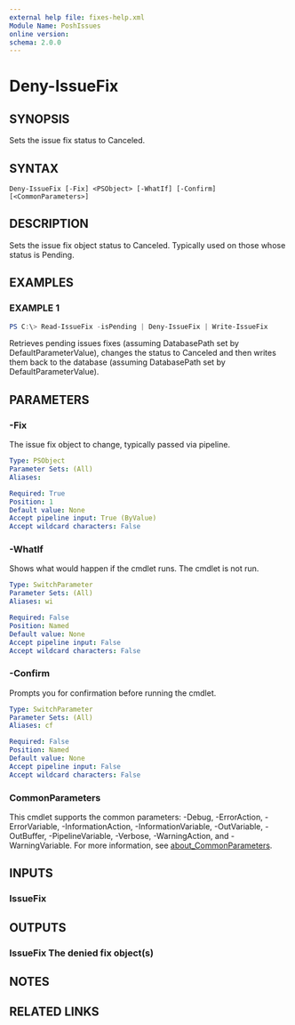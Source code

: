 ```yaml
---
external help file: fixes-help.xml
Module Name: PoshIssues
online version:
schema: 2.0.0
---
```


# Deny-IssueFix

## SYNOPSIS
Sets the issue fix status to Canceled.

## SYNTAX

```
Deny-IssueFix [-Fix] <PSObject> [-WhatIf] [-Confirm] [<CommonParameters>]
```

## DESCRIPTION
Sets the issue fix object status to Canceled. 
Typically used on those whose status is Pending.

## EXAMPLES

### EXAMPLE 1
```powershell
PS C:\> Read-IssueFix -isPending | Deny-IssueFix | Write-IssueFix
```

Retrieves pending issues fixes (assuming DatabasePath set by DefaultParameterValue), changes the status to Canceled and then writes them back to the database (assuming DatabasePath set by DefaultParameterValue).

## PARAMETERS

### -Fix
The issue fix object to change, typically passed via pipeline.

```yaml
Type: PSObject
Parameter Sets: (All)
Aliases:

Required: True
Position: 1
Default value: None
Accept pipeline input: True (ByValue)
Accept wildcard characters: False
```

### -WhatIf
Shows what would happen if the cmdlet runs.
The cmdlet is not run.

```yaml
Type: SwitchParameter
Parameter Sets: (All)
Aliases: wi

Required: False
Position: Named
Default value: None
Accept pipeline input: False
Accept wildcard characters: False
```

### -Confirm
Prompts you for confirmation before running the cmdlet.

```yaml
Type: SwitchParameter
Parameter Sets: (All)
Aliases: cf

Required: False
Position: Named
Default value: None
Accept pipeline input: False
Accept wildcard characters: False
```

### CommonParameters
This cmdlet supports the common parameters: -Debug, -ErrorAction, -ErrorVariable, -InformationAction, -InformationVariable, -OutVariable, -OutBuffer, -PipelineVariable, -Verbose, -WarningAction, and -WarningVariable. For more information, see [about_CommonParameters](http://go.microsoft.com/fwlink/?LinkID=113216).

## INPUTS

### IssueFix
## OUTPUTS

### IssueFix The denied fix object(s)
## NOTES

## RELATED LINKS
